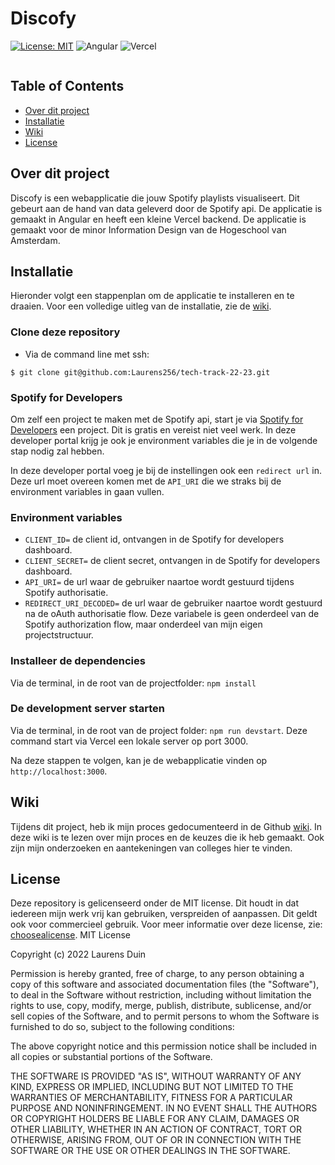 # Discofy
 [![License: MIT](https://img.shields.io/badge/License-MIT-yellow.svg)](https://opensource.org/licenses/MIT)
 ![Angular](https://img.shields.io/badge/angular-%23DD0031.svg?style=for-the-badge&logo=angular&logoColor=white)
 ![Vercel](https://img.shields.io/badge/vercel-%23000000.svg?style=for-the-badge&logo=vercel&logoColor=white)
<div align="center">
  <img src="https://raw.githubusercontent.com/wiki/Laurens256/tech-track-22-23/img/week4_login.svg" alt="">
</div>

## Table of Contents
* [Over dit project](#over-dit-project)
* [Installatie](#installatie)
* [Wiki](#wiki)
* [License](#license)

## Over dit project
Discofy is een webapplicatie die jouw Spotify playlists visualiseert. Dit gebeurt aan de hand van data geleverd door de Spotify api. De applicatie is gemaakt in Angular en heeft een kleine Vercel backend. De applicatie is gemaakt voor de minor Information Design van de Hogeschool van Amsterdam.

## Installatie
Hieronder volgt een stappenplan om de applicatie te installeren en te draaien. Voor een volledige uitleg van de installatie, zie de [wiki](https://github.com/Laurens256/tech-track-22-23/wiki/Installatie).

### Clone deze repository
* Via de command line met ssh: 
```
$ git clone git@github.com:Laurens256/tech-track-22-23.git
```

### Spotify for Developers
Om zelf een project te maken met de Spotify api, start je via [Spotify for Developers](https://developer.spotify.com/dashboard/login) een project. Dit is gratis en vereist niet veel werk. In deze developer portal krijg je ook je environment variables die je in de volgende stap nodig zal hebben.

In deze developer portal voeg je bij de instellingen ook een `redirect url` in. Deze url moet overeen komen met de `API_URI` die we straks bij de environment variables in gaan vullen.

### Environment variables
* `CLIENT_ID=` de client id, ontvangen in de Spotify for developers dashboard.
* `CLIENT_SECRET=` de client secret, ontvangen in de Spotify for developers dashboard.
* `API_URI=` de url waar de gebruiker naartoe wordt gestuurd tijdens Spotify authorisatie.
* `REDIRECT_URI_DECODED=` de url waar de gebruiker naartoe wordt gestuurd na de oAuth authorisatie flow. Deze variabele is geen onderdeel van de Spotify authorization flow, maar onderdeel van mijn eigen projectstructuur.

### Installeer de dependencies
Via de terminal, in de root van de projectfolder:
```npm install```

### De development server starten
Via de terminal, in de root van de project folder: `npm run devstart`. Deze command start via Vercel een lokale server op port 3000.

Na deze stappen te volgen, kan je de webapplicatie vinden op `http://localhost:3000`.


## Wiki
Tijdens dit project, heb ik mijn proces gedocumenteerd in de Github [wiki](https://github.com/Laurens256/tech-track-22-23/wiki/). In deze wiki is te lezen over mijn proces en de keuzes die ik heb gemaakt. Ook zijn mijn onderzoeken en aantekeningen van colleges hier te vinden.

## License
Deze repository is gelicenseerd onder de MIT license. Dit houdt in dat iedereen mijn werk vrij kan gebruiken, verspreiden of aanpassen. Dit geldt ook voor commercieel gebruik. Voor meer informatie over deze license, zie: [choosealicense](https://choosealicense.com/licenses/mit/).
MIT License

Copyright (c) 2022 Laurens Duin

Permission is hereby granted, free of charge, to any person obtaining a copy
of this software and associated documentation files (the "Software"), to deal
in the Software without restriction, including without limitation the rights
to use, copy, modify, merge, publish, distribute, sublicense, and/or sell
copies of the Software, and to permit persons to whom the Software is
furnished to do so, subject to the following conditions:

The above copyright notice and this permission notice shall be included in all
copies or substantial portions of the Software.

THE SOFTWARE IS PROVIDED "AS IS", WITHOUT WARRANTY OF ANY KIND, EXPRESS OR
IMPLIED, INCLUDING BUT NOT LIMITED TO THE WARRANTIES OF MERCHANTABILITY,
FITNESS FOR A PARTICULAR PURPOSE AND NONINFRINGEMENT. IN NO EVENT SHALL THE
AUTHORS OR COPYRIGHT HOLDERS BE LIABLE FOR ANY CLAIM, DAMAGES OR OTHER
LIABILITY, WHETHER IN AN ACTION OF CONTRACT, TORT OR OTHERWISE, ARISING FROM,
OUT OF OR IN CONNECTION WITH THE SOFTWARE OR THE USE OR OTHER DEALINGS IN THE
SOFTWARE.
